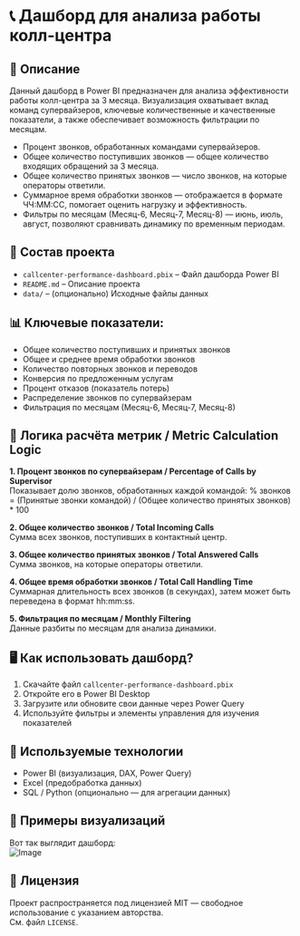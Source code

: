 # 📞 Дашборд для анализа работы колл-центра

## 📝 Описание  
Данный дашборд в Power BI предназначен для анализа эффективности работы колл-центра за 3 месяца. 
Визуализация охватывает вклад команд супервайзеров, ключевые количественные и качественные показатели, 
а также обеспечивает возможность фильтрации по месяцам.
- Процент звонков, обработанных командами супервайзеров.
- Общее количество поступивших звонков — общее количество входящих обращений за 3 месяца.
- Общее количество принятых звонков — число звонков, на которые операторы ответили.
- Суммарное время обработки звонков — отображается в формате ЧЧ:ММ:СС, помогает оценить нагрузку и эффективность.
- Фильтры по месяцам (Месяц-6, Месяц-7, Месяц-8) — июнь, июль, август, позволяют сравнивать динамику по временным периодам.

## 📂 Состав проекта  
- `callcenter-performance-dashboard.pbix` – Файл дашборда Power BI  
- `README.md` – Описание проекта  
- `data/` – (опционально) Исходные файлы данных  

## 📊 Ключевые показатели:
- Общее количество поступивших и принятых звонков  
- Общее и среднее время обработки звонков  
- Количество повторных звонков и переводов  
- Конверсия по предложенным услугам  
- Процент отказов (показатель потерь)  
- Распределение звонков по супервайзерам  
- Фильтрация по месяцам (Месяц-6, Месяц-7, Месяц-8)

## 🧮 Логика расчёта метрик / Metric Calculation Logic

**1. Процент звонков по супервайзерам / Percentage of Calls by Supervisor**  
Показывает долю звонков, обработанных каждой командой:
% звонков = (Принятые звонки командой) / (Общее количество принятых звонков) * 100

**2. Общее количество звонков / Total Incoming Calls**  
Сумма всех звонков, поступивших в контактный центр.

**3. Общее количество принятых звонков / Total Answered Calls**  
Сумма звонков, на которые операторы ответили.

**4. Общее время обработки звонков / Total Call Handling Time**  
Суммарная длительность всех звонков (в секундах), затем может быть переведена в формат hh:mm:ss.

**5. Фильтрация по месяцам / Monthly Filtering**  
Данные разбиты по месяцам для анализа динамики.

## 🖥️ Как использовать дашборд?  
1. Скачайте файл `callcenter-performance-dashboard.pbix`  
2. Откройте его в Power BI Desktop  
3. Загрузите или обновите свои данные через Power Query  
4. Используйте фильтры и элементы управления для изучения показателей

## 🚀 Используемые технологии  
- Power BI (визуализация, DAX, Power Query)  
- Excel (предобработка данных)  
- SQL / Python (опционально — для агрегации данных)

## 🎨 Примеры визуализаций  
Вот так выглядит дашборд:  
![Image](https://github.com/user-attachments/assets/88a35341-9b6d-4131-90cb-6a1af2244e26)  


## 📜 Лицензия  
Проект распространяется под лицензией MIT — свободное использование с указанием авторства.  
См. файл `LICENSE`.
